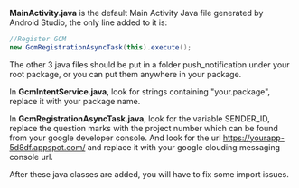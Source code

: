 **MainActivity.java** is the default Main Activity Java file generated by Android Studio, the only line added to it is: 
````java
//Register GCM
new GcmRegistrationAsyncTask(this).execute();
````

The other 3 java files should be put in a folder push_notification under your root package, or you can put them anywhere in your package.
<br>

In **GcmIntentService.java**, look for strings containing "your.package", replace it with your package name.<br>

In **GcmRegistrationAsyncTask.java**, look for the variable SENDER_ID, replace the question marks with the project number which can be found from your google developer console. And look for the url https://yourapp-5d8df.appspot.com/ and replace it with your google clouding messaging console url.


After these java classes are added, you will have to fix some import issues.
